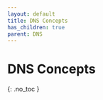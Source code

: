 ```yaml
---
layout: default
title: DNS Concepts
has_children: true
parent: DNS
---
```


# DNS Concepts
{: .no_toc }